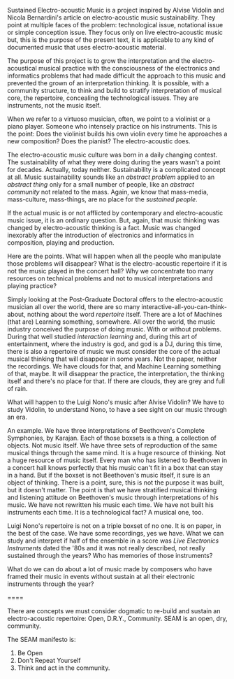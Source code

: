 Sustained Electro-acoustic Music is a project inspired by Alvise Vidolin and
Nicola Bernardini's article on electro-acoustic music sustainability. They point
at multiple faces of the problem: technological issue, notational issue or simple
conception issue. They focus only on live electro-acoustic music but, this is the
purpose of the present text, it is applicable to any kind of documented music
that uses electro-acoustic material.

The purpose of this project is to grow the interpretation and the electro-acoustical
musical practice with the consciousness of the electronics and informatics problems
that had made difficult the approach to this music and prevented the grown of an
interpretation thinking. It is possible, with a community structure, to think and
build to stratify interpretation of musical core, the repertoire, concealing the
technological issues. They are instruments, not the music itself.

When we refer to a virtuoso musician, often, we point to a violinist or a piano
player. Someone who intensely practice on his instruments. This is the point:
Does the violinist builds his own violin every time he approaches a new composition?
Does the pianist? The electro-acoustic does.

The electro-acoustic music culture was born in a daily changing contest. The
sustainability of what they were doing during the years wasn't a point for decades.
Actually, today neither. Sustainability is a complicated concept at all. Music
sustainability sounds like an *abstract problem* applied to an *abstract thing*
only for a small number of people, like an *abstract community* not related to
the mass. Again, we know that mass-media, mass-culture, mass-things, are no place
for the *sustained people*.

If the actual music is or not afflicted by contemporary and electro-acoustic music
issue, it is an ordinary question. But, again, that music thinking was changed by
electro-acoustic thinking is a fact. Music was changed inexorably after the
introduction of electronics and informatics in composition, playing and production.

Here are the points. What will happen when all the people who manipulate those
problems will disappear? What is the electro-acoustic repertoire if it is not the
music played in the concert hall? Why we concentrate too many resources on technical
problems and not to musical interpretations and playing practice?

Simply looking at the Post-Graduate Doctoral offers to the electro-acoustic
musician all over the world, there are so many interactive-all-you-can-think-about,
nothing about the word *repertoire* itself. There are a lot of Machines (that are)
Learning something, somewhere. All over the world, the music industry conceived
the purpose of doing music. With or without problems. During that well studied
*interaction learning* and, during this art of entertainment, where the industry
is god, and god is a DJ, during this time, there is also a repertoire of music we
must consider the core of the actual musical thinking that will disappear in some
years. Not the paper, neither the recordings. We have clouds for that, and Machine
Learning something of that, maybe. It will disappear the practice, the interpretation,
the thinking itself and there's no place for that. If there are clouds, they are
grey and full of rain.

What will happen to the Luigi Nono's music after Alvise Vidolin? We have to study
Vidolin, to understand Nono, to have a see sight on our music through an era.

An example. We have three interpretations of Beethoven's Complete Symphonies, by
Karajan. Each of those boxsets is a thing, a collection of objects. Not music
itself. We have three sets of reproduction of the same musical things through the
same mind.  It is a huge resource of thinking. Not a huge resource of music itself.
Every man who has listened to Beethoven in a concert hall knows perfectly that his
music can't fit in a box that can stay in a hand. But if the boxset is not
Beethoven's music itself, it sure is an object of thinking. There is a point, sure,
this is not the purpose it was built, but it doesn't matter. The point is that
we have stratified musical thinking and listening attitude on Beethoven's music
through interpretations of his music. We have not rewritten his music each time.
We have not built his instruments each time. It is a technological fact?
A musical one, too.

Luigi Nono's repertoire is not on a triple boxset of no one. It is on paper, in
the best of the case. We have some recordings, yes we have. What we can study and
interpret if half of the ensemble in a score was *Live Electronics Instruments*
dated the '80s and it was not really described, not really sustained through the
years? Who has memories of those instruments?

What do we can do about a lot of music made by composers who have framed their
music in events without sustain at all their electronic instruments through the year?

====

There are concepts we must consider dogmatic to re-build and sustain an
electro-acoustic repertoire: Open, D.R.Y., Community. SEAM is an open, dry,
community.

The SEAM manifesto is:
  1. Be Open
  2. Don't Repeat Yourself
  3. Think and act in the community.
